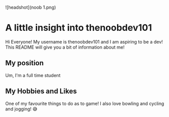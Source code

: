 ![headshot](noob 1.png)

# A little insight into thenoobdev101
Hi Everyone! My username is thenoobdev101 and I am aspiring to be a dev! This README will give you a bit of information about me!

## My position
Um, I'm a full time student

## My Hobbies and Likes
One of my favourite things to do as to game! I also love bowling and cycling and jogging! :sweat_smile:
